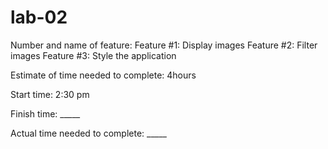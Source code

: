 # lab-02
Number and name of feature: 
Feature #1: Display images
Feature #2: Filter images 
Feature #3: Style the application

Estimate of time needed to complete: 4hours

Start time: 2:30 pm

Finish time: _____

Actual time needed to complete: _____